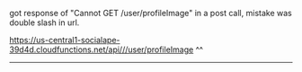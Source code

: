 got response of "Cannot GET /user/profileImage" in a post call, mistake was double slash in url. 

https://us-central1-socialape-39d4d.cloudfunctions.net/api///user/profileImage
^^

------------------------------------------------------